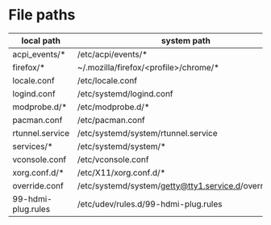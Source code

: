 # File paths

| local path         | system path                                            |
| ---                | ---                                                    |
| acpi_events/*      | /etc/acpi/events/*                                     |
| firefox/*          | ~/.mozilla/firefox/\<profile\>/chrome/*                |
| locale.conf        | /etc/locale.conf                                       |
| logind.conf        | /etc/systemd/logind.conf                               |
| modprobe.d/*       | /etc/modprobe.d/*                                      |
| pacman.conf        | /etc/pacman.conf                                       |
| rtunnel.service    | /etc/systemd/system/rtunnel.service                    |
| services/*         | /etc/systemd/system/*                                  |
| vconsole.conf      | /etc/vconsole.conf                                     |
| xorg.conf.d/*      | /etc/X11/xorg.conf.d/*                                 |
| override.conf      | /etc/systemd/system/getty@tty1.service.d/override.conf |
| 99-hdmi-plug.rules | /etc/udev/rules.d/99-hdmi-plug.rules                   |
